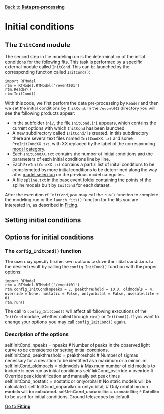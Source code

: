 [Back to **Data pre-processing**](DataPreprocessing.md)

# Initial conditions

## The `InitCond` module

The second step in the modeling run is the determination of the initial conditions for the following fits. This task is performed by a specific external module called `InitCond`. This can be launched by the corresponding function called `InitCond()`:

```
import RTModel
rtm = RTModel.RTModel('/event001')
rtm.Reader()
rtm.InitCond()
```

With this code, we first perform the data pre-processing by `Reader` and then we set the initial conditions by `InitCond`. In the `/event001` directory you will see the following products appear:
- In the subfolder `ini/`, the file `InitCond.ini` appears, which contains the current options with which `InitCond` has been launched.
- A new subdirectory called `InitCond/` is created. In this subdirectory there are several text files named `InitCondXX.txt` and some `PreInitCondXX.txt`, with XX replaced by the label of the corresponding [model category](ModelCategories.md).
- Each `InitCondXX.txt` contains the number of initial conditions and the parameters of each initial conditions line by line.
- Each `PreInitCondXX.txt` contains a partial list of initial conditions to be complemeted by more initial conditions to be determined along the way after [model selection](ModelSelection.md) on the previous model categories.
- A file `spline.txt` in the base event folder containing the points of the spline models built by `InitCond` for each dataset.

After the execution of `InitCond`, you may call the `run()` function to complete the modeling run or the `launch_fits()` function for the fits you are interested in, as described in [Fitting](Fitting.md).

## Setting initial conditions

## Options for initial conditions

### The `config_InitCond()` function

The user may specify his/her own options to drive the initial conditions to the desired result by calling the `config_InitCond()` function with the proper options:

```
import RTModel
rtm = RTModel.RTModel('/event001')
rtm.config_InitCond(npeaks = 2, peakthreshold = 10.0, oldmodels = 4, override = None, nostatic = False, onlyorbital = False, usesatellite = 0)
rtm.run()
```

The call to `config_InitCond()` will affect all following executions of the `InitCond` module, whether called through `run()` or `InitCond()`. If you want to change your options, you may call `config_InitCond()` again.

### Description of the options

self.InitCond_npeaks = npeaks # Number of peaks in the observed light curve to be considered for setting initial conditions.
self.InitCond_peakthreshold = peakthreshold # Number of sigmas necessary for a deviation to be identified as a maximum or a minimum.
self.InitCond_oldmodels = oldmodels # Maximum number of old models to include in new run as initial conditions
self.InitCond_override = override # Override peak identification and manually set peak times
self.InitCond_nostatic = nostatic or onlyorbital # No static models will be calculated.
self.InitCond_noparallax = onlyorbital; # Only orbital motion models will be calculated.
self.InitCond_usesatellite = usesatellite; # Satellite to be used for initial conditions. Ground telescopes by default.


[Go to **Fitting**](Fitting.md)
